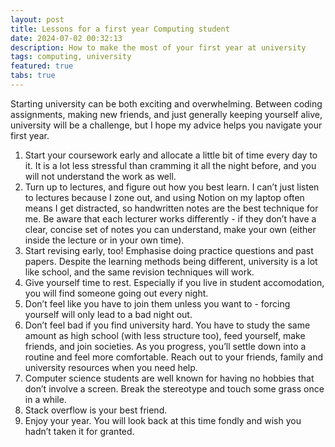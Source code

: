 ```yaml
---
layout: post
title: Lessons for a first year Computing student
date: 2024-07-02 00:32:13
description: How to make the most of your first year at university
tags: computing, university
featured: true
tabs: true
---
```

Starting university can be both exciting and overwhelming. Between coding assignments, making new friends, and just generally keeping yourself alive, university will be a challenge, but I hope my advice helps you navigate your first year.
1. Start your coursework early and allocate a little bit of time every day to it. It is a lot less stressful than cramming it all the night before, and you will not understand the work as well.
2. Turn up to lectures, and figure out how you best learn. I can’t just listen to lectures because I zone out, and using Notion on my laptop often means I get distracted, so handwritten notes are the best technique for me. Be aware that each lecturer works differently - if they don’t have a clear, concise set of notes you can understand, make your own (either inside the lecture or in your own time).
3. Start revising early, too! Emphasise doing practice questions and past papers. Despite the learning methods being different, university is a lot like school, and the same revision techniques will work.
4. Give yourself time to rest. Especially if you live in student accomodation, you will find someone going out every night.
5. Don’t feel like you have to join them unless you want to - forcing yourself will only lead to a bad night out.
6. Don’t feel bad if you find university hard. You have to study the same amount as high school (with less structure too), feed yourself, make friends, and join societies. As you progress, you’ll settle down into a routine and feel more comfortable. Reach out to your friends, family and university resources when you need help.
7. Computer science students are well known for having no hobbies that don’t involve a screen. Break the stereotype and touch some grass once in a while.
8. Stack overflow is your best friend.
9. Enjoy your year. You will look back at this time fondly and wish you hadn’t taken it for granted.
